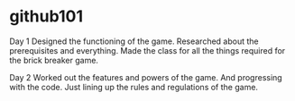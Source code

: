 # github101

Day 1
Designed the functioning of the game. Researched about the prerequisites and everything.
Made the class for all the things required for the brick breaker game.

Day 2
Worked out the features and powers of the game. And progressing with the code.
Just lining up the rules and regulations of the game.
